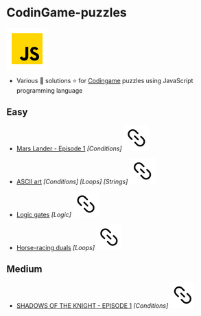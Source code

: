 # CodinGame-puzzles

![JS](icon-javascript.svg)

- Various :star2: solutions :star: for [Codingame](https://www.codingame.com/training) puzzles using JavaScript programming language

## Easy

- [Mars Lander - Episode 1](/Easy/marsLander-ep01.js) _[Conditions]_ [![url](url.svg)](https://www.codingame.com/training/easy/mars-lander-episode-1)

- [ASCII art](/Easy/ascii-art.js) _[Conditions]_ _[Loops]_ _[Strings]_ [![url](url.svg)](https://www.codingame.com/training/easy/ascii-art)

- [Logic gates](/Easy/logic-gates.js) _[Logic]_ [![url](url.svg)](https://www.codingame.com/training/easy/logic-gates)

- [Horse-racing duals](/Easy/horse-racing-duals.js) _[Loops]_ [![url](url.svg)](https://www.codingame.com/training/easy/horse-racing-duals)

## Medium

- [SHADOWS OF THE KNIGHT - EPISODE 1](/Medium/shadowsOfTheKnight-ep01.js) _[Conditions]_ [![url](url.svg)](https://www.codingame.com/training/medium/shadows-of-the-knight-episode-1)
